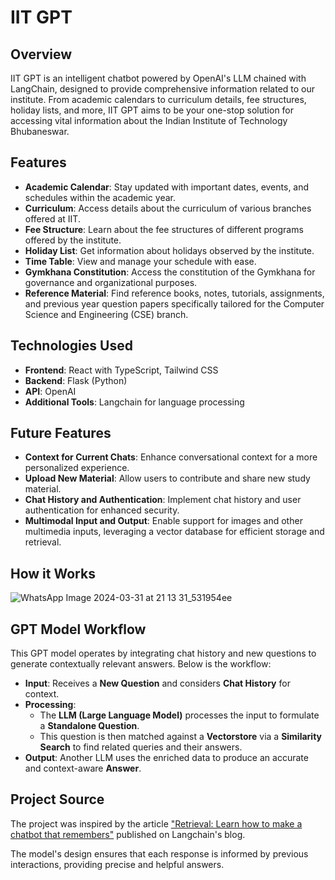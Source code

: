 # IIT GPT

## Overview
IIT GPT is an intelligent chatbot powered by OpenAI's LLM chained with LangChain, designed to provide comprehensive information related to our institute. From academic calendars to curriculum details, fee structures, holiday lists, and more, IIT GPT aims to be your one-stop solution for accessing vital information about the Indian Institute of Technology Bhubaneswar.

## Features
- **Academic Calendar**: Stay updated with important dates, events, and schedules within the academic year.
- **Curriculum**: Access details about the curriculum of various branches offered at IIT.
- **Fee Structure**: Learn about the fee structures of different programs offered by the institute.
- **Holiday List**: Get information about holidays observed by the institute.
- **Time Table**: View and manage your schedule with ease.
- **Gymkhana Constitution**: Access the constitution of the Gymkhana for governance and organizational purposes.
- **Reference Material**: Find reference books, notes, tutorials, assignments, and previous year question papers specifically tailored for the Computer Science and Engineering (CSE) branch.
  
## Technologies Used
- **Frontend**: React with TypeScript, Tailwind CSS
- **Backend**: Flask (Python)
- **API**: OpenAI
- **Additional Tools**: Langchain for language processing
  
## Future Features
- **Context for Current Chats**: Enhance conversational context for a more personalized experience.
- **Upload New Material**: Allow users to contribute and share new study material.
- **Chat History and Authentication**: Implement chat history and user authentication for enhanced security.
- **Multimodal Input and Output**: Enable support for images and other multimedia inputs, leveraging a vector database for efficient storage and retrieval.


## How it Works 
![WhatsApp Image 2024-03-31 at 21 13 31_531954ee](https://github.com/bhanvara/iit-bbs-gpt/assets/131417445/fa37863c-a191-463b-8d75-6f227cbf713c)
## GPT Model Workflow

This GPT model operates by integrating chat history and new questions to generate contextually relevant answers. Below is the workflow:

- **Input**: Receives a **New Question** and considers **Chat History** for context.
- **Processing**:
  - The **LLM (Large Language Model)** processes the input to formulate a **Standalone Question**.
  - This question is then matched against a **Vectorstore** via a **Similarity Search** to find related queries and their answers.
- **Output**: Another LLM uses the enriched data to produce an accurate and context-aware **Answer**.

## Project Source
The project was inspired by the article ["Retrieval: Learn how to make a chatbot that remembers"](https://blog.langchain.dev/retrieval/) published on Langchain's blog.

The model's design ensures that each response is informed by previous interactions, providing precise and helpful answers.




